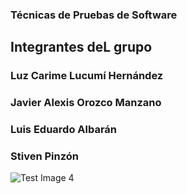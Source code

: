 ### Técnicas de Pruebas de Software

## Integrantes deL grupo

### Luz Carime Lucumí Hernández
### Javier Alexis Orozco Manzano
### Luis Eduardo Albarán
### Stiven Pinzón

![Test Image 4](https://github.com/luisalvaran17/TPS_Proyecto/blob/master/diagrama_DB.png)
